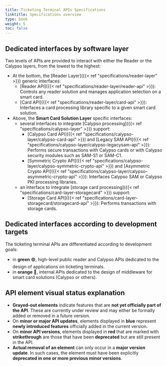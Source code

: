 ```yaml
---
title: Ticketing Terminal APIs Specifications
linktitle: Specifications overview
type: book
weight: 5
toc: false
---
```


## Dedicated interfaces by software layer

Two levels of APIs are provided to interact with either the Reader or the Calypso layers, from the lowest to the
highest:

- At the bottom, the [Reader Layer]({{< ref "specifications/reader-layer" >}}) generic interfaces:
    - [Reader API]({{< ref "specifications/reader-layer/reader-api" >}}): Controls any reader solution and manages application selection on a smart card.
    - [Card API]({{< ref "specifications/reader-layer/card-api" >}}): Interfaces a card processing library specific to a given smart card solution.
- Above, the **Smart Card Solution Layer** specific interfaces:
    - several interfaces to integrate [Calypso processing]({{< ref "specifications/calypso-layer" >}}) support:
        - [Calypso Card API]({{< ref "specifications/calypso-layer/calypso-card-api" >}}) 
          and [Legacy SAM API]({{< ref "specifications/calypso-layer/calypso-legacysam-api" >}}): Performs secure transactions 
          with Calypso cards or with Calypso security modules such as SAM-S1 or SAM-C1.
        - [Symmetric Crypto API]({{< ref "specifications/calypso-layer/calypso-symmetric-crypto-api" >}}) 
          and [Asymmetric Crypto API]({{< ref "specifications/calypso-layer/calypso-asymmetric-crypto-api" >}}): Interfaces
          Calypso SAM or Calypso PKI processing libraries.
    - an interface to integrate [storage card processing]({{< ref "specifications/card-layer-storagecard" >}}) support:
      - [Storage Card API]({{< ref "specifications/card-layer-storagecard/storagecard-api" >}}): Performs transactions
          with storage cards.

## Dedicated interfaces according to development targets

The ticketing terminal APIs are differentiated according to development goals:
- in **green** 🟢, high-level public reader and Calypso APIs dedicated to the design of applications on ticketing terminals.
- in **orange** 🔶, internal APIs dedicated to the design of middleware for smart card solutions (Calypso or others).

## API element visual status explanation

- **Grayed-out elements** indicate features that are **not yet officially part of the API**. These are currently under
  review and may either be formally added or removed in a future version.
- On **minor or major API updates**, elements displayed in **blue** represent **newly introduced features** officially
  added in the current version.
- On **minor API versions**, elements displayed in **red** that are marked with **strikethrough** are those that have
  been **deprecated** but are still present in the API.
- **Actual removal of an element** can only occur in a **major version update**. In such cases, the element must have
  been explicitly **deprecated in one or more previous minor versions**.
